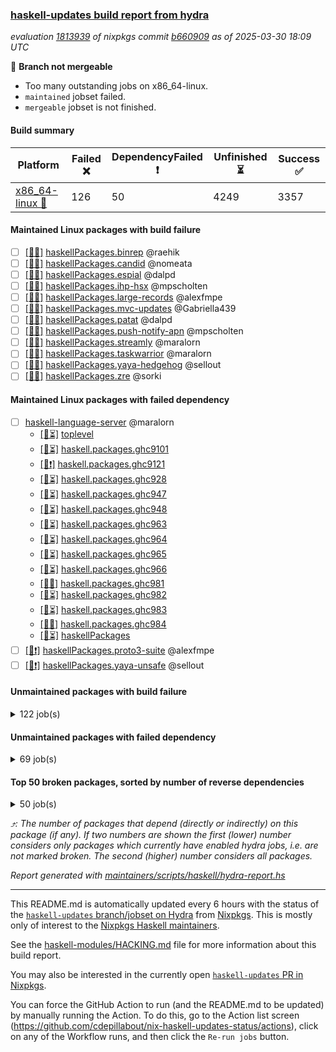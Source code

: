 ### [haskell-updates build report from hydra](https://hydra.nixos.org/jobset/nixpkgs/haskell-updates)
*evaluation [1813939](https://hydra.nixos.org/eval/1813939) of nixpkgs commit [b660909](https://github.com/NixOS/nixpkgs/commits/b660909f3c96c02a9e11f52a52ba0817948dce63) as of 2025-03-30 18:09 UTC*

🔴 **Branch not mergeable**
  * Too many outstanding jobs on x86_64-linux.
  * `maintained` jobset failed.
  * `mergeable` jobset is not finished.

#### Build summary

 | Platform | Failed ❌ | DependencyFailed ❗ | Unfinished ⏳ | Success ✅ | 
 | --- | --- | --- | --- | --- | 
 | [x86_64-linux 🐧](https://hydra.nixos.org/eval/1813939?filter=.x86_64-linux) | 126 | 50 | 4249 | 3357 | 
#### Maintained Linux packages with build failure
- [ ] [[🐧❌]](https://hydra.nixos.org/build/293761527) [haskellPackages.binrep](https://hydra.nixos.org/eval/1813939?filter=haskellPackages.binrep) @raehik
- [ ] [[🐧❌]](https://hydra.nixos.org/build/293761686) [haskellPackages.candid](https://hydra.nixos.org/eval/1813939?filter=haskellPackages.candid) @nomeata
- [ ] [[🐧❌]](https://hydra.nixos.org/build/293762664) [haskellPackages.espial](https://hydra.nixos.org/eval/1813939?filter=haskellPackages.espial) @dalpd
- [ ] [[🐧❌]](https://hydra.nixos.org/build/293764106) [haskellPackages.ihp-hsx](https://hydra.nixos.org/eval/1813939?filter=haskellPackages.ihp-hsx) @mpscholten
- [ ] [[🐧❌]](https://hydra.nixos.org/build/293764436) [haskellPackages.large-records](https://hydra.nixos.org/eval/1813939?filter=haskellPackages.large-records) @alexfmpe
- [ ] [[🐧❌]](https://hydra.nixos.org/build/293765041) [haskellPackages.mvc-updates](https://hydra.nixos.org/eval/1813939?filter=haskellPackages.mvc-updates) @Gabriella439
- [ ] [[🐧❌]](https://hydra.nixos.org/build/293765422) [haskellPackages.patat](https://hydra.nixos.org/eval/1813939?filter=haskellPackages.patat) @dalpd
- [ ] [[🐧❌]](https://hydra.nixos.org/build/293765851) [haskellPackages.push-notify-apn](https://hydra.nixos.org/eval/1813939?filter=haskellPackages.push-notify-apn) @mpscholten
- [ ] [[🐧❌]](https://hydra.nixos.org/build/293766717) [haskellPackages.streamly](https://hydra.nixos.org/eval/1813939?filter=haskellPackages.streamly) @maralorn
- [ ] [[🐧❌]](https://hydra.nixos.org/build/293766913) [haskellPackages.taskwarrior](https://hydra.nixos.org/eval/1813939?filter=haskellPackages.taskwarrior) @maralorn
- [ ] [[🐧❌]](https://hydra.nixos.org/build/293767825) [haskellPackages.yaya-hedgehog](https://hydra.nixos.org/eval/1813939?filter=haskellPackages.yaya-hedgehog) @sellout
- [ ] [[🐧❌]](https://hydra.nixos.org/build/293767915) [haskellPackages.zre](https://hydra.nixos.org/eval/1813939?filter=haskellPackages.zre) @sorki
#### Maintained Linux packages with failed dependency
- [ ] [haskell-language-server](https://hydra.nixos.org/eval/1813939?filter=haskell-language-server) @maralorn
  - [[🐧⏳]](https://hydra.nixos.org/build/293760429) [toplevel](https://hydra.nixos.org/eval/1813939?filter=haskell-language-server)
  - [[🐧⏳]](https://hydra.nixos.org/build/293760074) [haskell.packages.ghc9101](https://hydra.nixos.org/eval/1813939?filter=haskell.packages.ghc9101.haskell-language-server)
  - [[🐧❗]](https://hydra.nixos.org/build/293760141) [haskell.packages.ghc9121](https://hydra.nixos.org/eval/1813939?filter=haskell.packages.ghc9121.haskell-language-server)
  - [[🐧⏳]](https://hydra.nixos.org/build/293760136) [haskell.packages.ghc928](https://hydra.nixos.org/eval/1813939?filter=haskell.packages.ghc928.haskell-language-server)
  - [[🐧⏳]](https://hydra.nixos.org/build/293760162) [haskell.packages.ghc947](https://hydra.nixos.org/eval/1813939?filter=haskell.packages.ghc947.haskell-language-server)
  - [[🐧⏳]](https://hydra.nixos.org/build/293760175) [haskell.packages.ghc948](https://hydra.nixos.org/eval/1813939?filter=haskell.packages.ghc948.haskell-language-server)
  - [[🐧⏳]](https://hydra.nixos.org/build/293760208) [haskell.packages.ghc963](https://hydra.nixos.org/eval/1813939?filter=haskell.packages.ghc963.haskell-language-server)
  - [[🐧⏳]](https://hydra.nixos.org/build/293760248) [haskell.packages.ghc964](https://hydra.nixos.org/eval/1813939?filter=haskell.packages.ghc964.haskell-language-server)
  - [[🐧⏳]](https://hydra.nixos.org/build/293760261) [haskell.packages.ghc965](https://hydra.nixos.org/eval/1813939?filter=haskell.packages.ghc965.haskell-language-server)
  - [[🐧⏳]](https://hydra.nixos.org/build/293760272) [haskell.packages.ghc966](https://hydra.nixos.org/eval/1813939?filter=haskell.packages.ghc966.haskell-language-server)
  - [[🐧✅]](https://hydra.nixos.org/build/293760337) [haskell.packages.ghc981](https://hydra.nixos.org/eval/1813939?filter=haskell.packages.ghc981.haskell-language-server)
  - [[🐧⏳]](https://hydra.nixos.org/build/293760488) [haskell.packages.ghc982](https://hydra.nixos.org/eval/1813939?filter=haskell.packages.ghc982.haskell-language-server)
  - [[🐧⏳]](https://hydra.nixos.org/build/293760980) [haskell.packages.ghc983](https://hydra.nixos.org/eval/1813939?filter=haskell.packages.ghc983.haskell-language-server)
  - [[🐧✅]](https://hydra.nixos.org/build/293760426) [haskell.packages.ghc984](https://hydra.nixos.org/eval/1813939?filter=haskell.packages.ghc984.haskell-language-server)
  - [[🐧⏳]](https://hydra.nixos.org/build/293763604) [haskellPackages](https://hydra.nixos.org/eval/1813939?filter=haskellPackages.haskell-language-server)
- [ ] [[🐧❗]](https://hydra.nixos.org/build/293765799) [haskellPackages.proto3-suite](https://hydra.nixos.org/eval/1813939?filter=haskellPackages.proto3-suite) @alexfmpe
- [ ] [[🐧❗]](https://hydra.nixos.org/build/293767822) [haskellPackages.yaya-unsafe](https://hydra.nixos.org/eval/1813939?filter=haskellPackages.yaya-unsafe) @sellout
#### Unmaintained packages with build failure
<details><summary>122 job(s) </summary>

- [ ] [[🐧❌]](https://hydra.nixos.org/build/293767667) [haskellPackages.what4](https://hydra.nixos.org/eval/1813939?filter=haskellPackages.what4)  ⤴️ 14 | 19
- [ ] [[🐧❌]](https://hydra.nixos.org/build/293766235) [haskellPackages.sdl2](https://hydra.nixos.org/eval/1813939?filter=haskellPackages.sdl2)  ⤴️ 10 | 45
- [ ] [[🐧❌]](https://hydra.nixos.org/build/293761615) [haskellPackages.bzlib](https://hydra.nixos.org/eval/1813939?filter=haskellPackages.bzlib)  ⤴️ 5 | 20
- [ ] [[🐧❌]](https://hydra.nixos.org/build/293767197) [haskellPackages.trasa](https://hydra.nixos.org/eval/1813939?filter=haskellPackages.trasa)  ⤴️ 5 | 6
- [ ] [[🐧❌]](https://hydra.nixos.org/build/293767250) [haskellPackages.tuple-morph](https://hydra.nixos.org/eval/1813939?filter=haskellPackages.tuple-morph)  ⤴️ 5 | 5
- [ ] [[🐧❌]](https://hydra.nixos.org/build/293762182) [haskellPackages.data-interval](https://hydra.nixos.org/eval/1813939?filter=haskellPackages.data-interval)  ⤴️ 4 | 17
- [ ] [[🐧❌]](https://hydra.nixos.org/build/293762528) [haskellPackages.egison-pattern-src-th-mode](https://hydra.nixos.org/eval/1813939?filter=haskellPackages.egison-pattern-src-th-mode)  ⤴️ 4 | 4
- [ ] [[🐧❌]](https://hydra.nixos.org/build/293767150) [haskellPackages.tlex-core](https://hydra.nixos.org/eval/1813939?filter=haskellPackages.tlex-core)  ⤴️ 4 | 4
- [ ] [[🐧❌]](https://hydra.nixos.org/build/293761334) [haskellPackages.aztecs](https://hydra.nixos.org/eval/1813939?filter=haskellPackages.aztecs)  ⤴️ 3 | 4
- [ ] [[🐧❌]](https://hydra.nixos.org/build/293764354) [haskellPackages.kind-generics-th](https://hydra.nixos.org/eval/1813939?filter=haskellPackages.kind-generics-th)  ⤴️ 3 | 4
- [ ] [[🐧❌]](https://hydra.nixos.org/build/293761732) [haskellPackages.changeset](https://hydra.nixos.org/eval/1813939?filter=haskellPackages.changeset)  ⤴️ 3 | 3
- [ ] [[🐧❌]](https://hydra.nixos.org/build/293765218) [haskellPackages.nyan-interpolation-core](https://hydra.nixos.org/eval/1813939?filter=haskellPackages.nyan-interpolation-core)  ⤴️ 3 | 3
- [ ] [[🐧❌]](https://hydra.nixos.org/build/293760367) [haskellPackages.ConfigFile](https://hydra.nixos.org/eval/1813939?filter=haskellPackages.ConfigFile)  ⤴️ 2 | 11
- [ ] [[🐧❌]](https://hydra.nixos.org/build/293760470) [haskellPackages.HaskellNet](https://hydra.nixos.org/eval/1813939?filter=haskellPackages.HaskellNet)  ⤴️ 2 | 6
- [ ] [[🐧❌]](https://hydra.nixos.org/build/293762124) [haskellPackages.cvss](https://hydra.nixos.org/eval/1813939?filter=haskellPackages.cvss)  ⤴️ 2 | 4
- [ ] [[🐧❌]](https://hydra.nixos.org/build/293767628) [haskellPackages.wave](https://hydra.nixos.org/eval/1813939?filter=haskellPackages.wave)  ⤴️ 2 | 4
- [ ] [[🐧❌]](https://hydra.nixos.org/build/293764741) [haskellPackages.mattermost-api](https://hydra.nixos.org/eval/1813939?filter=haskellPackages.mattermost-api)  ⤴️ 2 | 2
- [ ] [[🐧❌]](https://hydra.nixos.org/build/293762749) [haskellPackages.finite-field](https://hydra.nixos.org/eval/1813939?filter=haskellPackages.finite-field)  ⤴️ 1 | 6
- [ ] [[🐧❌]](https://hydra.nixos.org/build/293762701) [haskellPackages.fb](https://hydra.nixos.org/eval/1813939?filter=haskellPackages.fb)  ⤴️ 1 | 5
- [ ] [[🐧❌]](https://hydra.nixos.org/build/293760752) [haskellPackages.aeson-iproute](https://hydra.nixos.org/eval/1813939?filter=haskellPackages.aeson-iproute)  ⤴️ 1 | 2
- [ ] [[🐧❌]](https://hydra.nixos.org/build/293764644) [haskellPackages.lp-diagrams](https://hydra.nixos.org/eval/1813939?filter=haskellPackages.lp-diagrams)  ⤴️ 1 | 2
- [ ] [[🐧❌]](https://hydra.nixos.org/build/293766577) [haskellPackages.soap](https://hydra.nixos.org/eval/1813939?filter=haskellPackages.soap)  ⤴️ 1 | 2
- [ ] [[🐧❌]](https://hydra.nixos.org/build/293767913) [haskellPackages.zxcvbn-hs](https://hydra.nixos.org/eval/1813939?filter=haskellPackages.zxcvbn-hs)  ⤴️ 1 | 2
- [ ] [[🐧❌]](https://hydra.nixos.org/build/293762934) [haskellPackages.gemini-server](https://hydra.nixos.org/eval/1813939?filter=haskellPackages.gemini-server)  ⤴️ 1 | 1
- [ ] [[🐧❌]](https://hydra.nixos.org/build/293763035) [haskellPackages.ghc-prof](https://hydra.nixos.org/eval/1813939?filter=haskellPackages.ghc-prof)  ⤴️ 1 | 1
- [ ] [[🐧❌]](https://hydra.nixos.org/build/293765327) [haskellPackages.org-mode](https://hydra.nixos.org/eval/1813939?filter=haskellPackages.org-mode)  ⤴️ 1 | 1
- [ ] [[🐧❌]](https://hydra.nixos.org/build/293767929) [haskellPackages.zwirn-core](https://hydra.nixos.org/eval/1813939?filter=haskellPackages.zwirn-core)  ⤴️ 1 | 1
- [ ] [[🐧❌]](https://hydra.nixos.org/build/293767182) [haskellPackages.tostring](https://hydra.nixos.org/eval/1813939?filter=haskellPackages.tostring)  ⤴️ 0 | 11
- [ ] [[🐧❌]](https://hydra.nixos.org/build/293760904) [haskellPackages.amazonka-dynamodb](https://hydra.nixos.org/eval/1813939?filter=haskellPackages.amazonka-dynamodb)  ⤴️ 0 | 5
- [ ] [[🐧❌]](https://hydra.nixos.org/build/293762849) [haskellPackages.freckle-env](https://hydra.nixos.org/eval/1813939?filter=haskellPackages.freckle-env)  ⤴️ 0 | 3
- [ ] [[🐧❌]](https://hydra.nixos.org/build/293766622) [haskellPackages.srt](https://hydra.nixos.org/eval/1813939?filter=haskellPackages.srt)  ⤴️ 0 | 3
- [ ] [[🐧❌]](https://hydra.nixos.org/build/293761449) [haskellPackages.bindings-levmar](https://hydra.nixos.org/eval/1813939?filter=haskellPackages.bindings-levmar)  ⤴️ 0 | 2
- [ ] [[🐧❌]](https://hydra.nixos.org/build/293762667) [haskellPackages.extism-manifest](https://hydra.nixos.org/eval/1813939?filter=haskellPackages.extism-manifest)  ⤴️ 0 | 2
- [ ] [[🐧❌]](https://hydra.nixos.org/build/293767305) [haskellPackages.twitter-conduit](https://hydra.nixos.org/eval/1813939?filter=haskellPackages.twitter-conduit)  ⤴️ 0 | 2
- [ ] [[🐧❌]](https://hydra.nixos.org/build/293767609) [haskellPackages.wai-middleware-verbs](https://hydra.nixos.org/eval/1813939?filter=haskellPackages.wai-middleware-verbs)  ⤴️ 0 | 2
- [ ] [[🐧❌]](https://hydra.nixos.org/build/293761308) [haskellPackages.attoparsec-run](https://hydra.nixos.org/eval/1813939?filter=haskellPackages.attoparsec-run)  ⤴️ 0 | 1
- [ ] [[🐧❌]](https://hydra.nixos.org/build/293762395) [haskellPackages.distributed-process-lifted](https://hydra.nixos.org/eval/1813939?filter=haskellPackages.distributed-process-lifted)  ⤴️ 0 | 1
- [ ] [[🐧❌]](https://hydra.nixos.org/build/293766454) [haskellPackages.simple-enumeration](https://hydra.nixos.org/eval/1813939?filter=haskellPackages.simple-enumeration)  ⤴️ 0 | 1
- [ ] [[🐧❌]](https://hydra.nixos.org/build/293766487) [haskellPackages.skew-list](https://hydra.nixos.org/eval/1813939?filter=haskellPackages.skew-list)  ⤴️ 0 | 1
- [ ] [[🐧❌]](https://hydra.nixos.org/build/293767011) [haskellPackages.term-rewriting](https://hydra.nixos.org/eval/1813939?filter=haskellPackages.term-rewriting)  ⤴️ 0 | 1
- [ ] [[🐧❌]](https://hydra.nixos.org/build/293760358) [haskellPackages.Cabal-hooks](https://hydra.nixos.org/eval/1813939?filter=haskellPackages.Cabal-hooks) 
- [ ] [[🐧❌]](https://hydra.nixos.org/build/293760409) [haskellPackages.FiniteCategoriesGraphViz](https://hydra.nixos.org/eval/1813939?filter=haskellPackages.FiniteCategoriesGraphViz) 
- [ ] [[🐧❌]](https://hydra.nixos.org/build/293760477) [haskellPackages.HaskRel](https://hydra.nixos.org/eval/1813939?filter=haskellPackages.HaskRel) 
- [ ] [[🐧❌]](https://hydra.nixos.org/build/293760912) [haskellPackages.amazonka-dynamodb-streams](https://hydra.nixos.org/eval/1813939?filter=haskellPackages.amazonka-dynamodb-streams) 
- [ ] [[🐧❌]](https://hydra.nixos.org/build/293761156) [haskellPackages.anagrep](https://hydra.nixos.org/eval/1813939?filter=haskellPackages.anagrep) 
- [ ] [[🐧❌]](https://hydra.nixos.org/build/293761329) [haskellPackages.automata](https://hydra.nixos.org/eval/1813939?filter=haskellPackages.automata) 
- [ ] [[🐧❌]](https://hydra.nixos.org/build/293761316) [haskellPackages.awsspendsummary](https://hydra.nixos.org/eval/1813939?filter=haskellPackages.awsspendsummary) 
- [ ] [[🐧❌]](https://hydra.nixos.org/build/293761325) [haskellPackages.b-tree](https://hydra.nixos.org/eval/1813939?filter=haskellPackages.b-tree) 
- [ ] [[🐧❌]](https://hydra.nixos.org/build/293761322) [haskellPackages.babynf](https://hydra.nixos.org/eval/1813939?filter=haskellPackages.babynf) 
- [ ] [[🐧❌]](https://hydra.nixos.org/build/293761450) [haskellPackages.bindings-directfb](https://hydra.nixos.org/eval/1813939?filter=haskellPackages.bindings-directfb) 
- [ ] [[🐧❌]](https://hydra.nixos.org/build/293761509) [haskellPackages.bluesky-tools](https://hydra.nixos.org/eval/1813939?filter=haskellPackages.bluesky-tools) 
- [ ] [[🐧❌]](https://hydra.nixos.org/build/293761674) [haskellPackages.calligraphy](https://hydra.nixos.org/eval/1813939?filter=haskellPackages.calligraphy) 
- [ ] [[🐧❌]](https://hydra.nixos.org/build/293761826) [haskellPackages.co-log-json](https://hydra.nixos.org/eval/1813939?filter=haskellPackages.co-log-json) 
- [ ] [[🐧❌]](https://hydra.nixos.org/build/293761978) [haskellPackages.control-block](https://hydra.nixos.org/eval/1813939?filter=haskellPackages.control-block) 
- [ ] [[🐧❌]](https://hydra.nixos.org/build/293762281) [haskellPackages.delivery-status-notification](https://hydra.nixos.org/eval/1813939?filter=haskellPackages.delivery-status-notification) 
- [ ] [[🐧❌]](https://hydra.nixos.org/build/293762253) [haskellPackages.demangler](https://hydra.nixos.org/eval/1813939?filter=haskellPackages.demangler) 
- [ ] [[🐧❌]](https://hydra.nixos.org/build/293762313) [haskellPackages.diagrams-haddock](https://hydra.nixos.org/eval/1813939?filter=haskellPackages.diagrams-haddock) 
- [ ] [[🐧❌]](https://hydra.nixos.org/build/293762319) [haskellPackages.diagrams-pandoc](https://hydra.nixos.org/eval/1813939?filter=haskellPackages.diagrams-pandoc) 
- [ ] [[🐧❌]](https://hydra.nixos.org/build/293762360) [haskellPackages.directory-contents](https://hydra.nixos.org/eval/1813939?filter=haskellPackages.directory-contents) 
- [ ] [[🐧❌]](https://hydra.nixos.org/build/293762381) [haskellPackages.distributed-fork-aws-lambda](https://hydra.nixos.org/eval/1813939?filter=haskellPackages.distributed-fork-aws-lambda) 
- [ ] [ghc-tags](https://hydra.nixos.org/eval/1813939?filter=ghc-tags) 
  - [[🐧⏳]](https://hydra.nixos.org/build/293760001) [haskell.packages.ghc8107](https://hydra.nixos.org/eval/1813939?filter=haskell.packages.ghc8107.ghc-tags)
  - [[🐧✅]](https://hydra.nixos.org/build/293760029) [haskell.packages.ghc902](https://hydra.nixos.org/eval/1813939?filter=haskell.packages.ghc902.ghc-tags)
  - [[🐧✅]](https://hydra.nixos.org/build/293760035) [haskell.packages.ghc9101](https://hydra.nixos.org/eval/1813939?filter=haskell.packages.ghc9101.ghc-tags)
  - [[🐧⏳]](https://hydra.nixos.org/build/293760083) [haskell.packages.ghc928](https://hydra.nixos.org/eval/1813939?filter=haskell.packages.ghc928.ghc-tags)
  - [[🐧⏳]](https://hydra.nixos.org/build/293760156) [haskell.packages.ghc963](https://hydra.nixos.org/eval/1813939?filter=haskell.packages.ghc963.ghc-tags)
  - [[🐧❌]](https://hydra.nixos.org/build/293760179) [haskell.packages.ghc964](https://hydra.nixos.org/eval/1813939?filter=haskell.packages.ghc964.ghc-tags)
  - [[🐧⏳]](https://hydra.nixos.org/build/293760209) [haskell.packages.ghc965](https://hydra.nixos.org/eval/1813939?filter=haskell.packages.ghc965.ghc-tags)
  - [[🐧❌]](https://hydra.nixos.org/build/293760227) [haskell.packages.ghc966](https://hydra.nixos.org/eval/1813939?filter=haskell.packages.ghc966.ghc-tags)
- [ ] [[🐧❌]](https://hydra.nixos.org/build/293763254) [haskellPackages.glualint](https://hydra.nixos.org/eval/1813939?filter=haskellPackages.glualint) 
- [ ] [[🐧❌]](https://hydra.nixos.org/build/293763491) [haskellPackages.hakyll-filestore](https://hydra.nixos.org/eval/1813939?filter=haskellPackages.hakyll-filestore) 
- [ ] [[🐧❌]](https://hydra.nixos.org/build/293763591) [haskellPackages.hasql-cursor-query](https://hydra.nixos.org/eval/1813939?filter=haskellPackages.hasql-cursor-query) 
- [ ] [[🐧❌]](https://hydra.nixos.org/build/293763666) [haskellPackages.hell](https://hydra.nixos.org/eval/1813939?filter=haskellPackages.hell) 
- [ ] [[🐧❌]](https://hydra.nixos.org/build/293763700) [haskellPackages.hi](https://hydra.nixos.org/eval/1813939?filter=haskellPackages.hi) 
- [ ] [[🐧❌]](https://hydra.nixos.org/build/293763703) [haskellPackages.hikchr](https://hydra.nixos.org/eval/1813939?filter=haskellPackages.hikchr) 
- [ ] [[🐧❌]](https://hydra.nixos.org/build/293763745) [haskellPackages.hls-retrie-plugin](https://hydra.nixos.org/eval/1813939?filter=haskellPackages.hls-retrie-plugin) 
- [ ] [[🐧❌]](https://hydra.nixos.org/build/293763735) [haskellPackages.hls-splice-plugin](https://hydra.nixos.org/eval/1813939?filter=haskellPackages.hls-splice-plugin) 
- [ ] [[🐧❌]](https://hydra.nixos.org/build/293763770) [haskellPackages.holidays](https://hydra.nixos.org/eval/1813939?filter=haskellPackages.holidays) 
- [ ] [[🐧❌]](https://hydra.nixos.org/build/293764302) [haskellPackages.job](https://hydra.nixos.org/eval/1813939?filter=haskellPackages.job) 
- [ ] [[🐧❌]](https://hydra.nixos.org/build/293764400) [haskellPackages.language-gemini](https://hydra.nixos.org/eval/1813939?filter=haskellPackages.language-gemini) 
- [ ] [[🐧❌]](https://hydra.nixos.org/build/293764452) [haskellPackages.lazy](https://hydra.nixos.org/eval/1813939?filter=haskellPackages.lazy) 
- [ ] [[🐧❌]](https://hydra.nixos.org/build/293764503) [haskellPackages.lens-witherable](https://hydra.nixos.org/eval/1813939?filter=haskellPackages.lens-witherable) 
- [ ] [[🐧❌]](https://hydra.nixos.org/build/293764515) [haskellPackages.libfuse3](https://hydra.nixos.org/eval/1813939?filter=haskellPackages.libfuse3) 
- [ ] [[🐧❌]](https://hydra.nixos.org/build/293764719) [haskellPackages.markup](https://hydra.nixos.org/eval/1813939?filter=haskellPackages.markup) 
- [ ] [[🐧❌]](https://hydra.nixos.org/build/293764767) [haskellPackages.memfd](https://hydra.nixos.org/eval/1813939?filter=haskellPackages.memfd) 
- [ ] [[🐧❌]](https://hydra.nixos.org/build/293764845) [haskellPackages.miso-examples](https://hydra.nixos.org/eval/1813939?filter=haskellPackages.miso-examples) 
- [ ] [[🐧❌]](https://hydra.nixos.org/build/293764879) [haskellPackages.moffy-samples-gtk3-run](https://hydra.nixos.org/eval/1813939?filter=haskellPackages.moffy-samples-gtk3-run) 
- [ ] [[🐧❌]](https://hydra.nixos.org/build/293765208) [haskellPackages.numhask-histogram](https://hydra.nixos.org/eval/1813939?filter=haskellPackages.numhask-histogram) 
- [ ] [[🐧❌]](https://hydra.nixos.org/build/293765310) [haskellPackages.optima-for-hasql](https://hydra.nixos.org/eval/1813939?filter=haskellPackages.optima-for-hasql) 
- [ ] [[🐧❌]](https://hydra.nixos.org/build/293765393) [haskellPackages.paprika](https://hydra.nixos.org/eval/1813939?filter=haskellPackages.paprika) 
- [ ] [[🐧❌]](https://hydra.nixos.org/build/293765520) [haskellPackages.persistent-mysql-haskell](https://hydra.nixos.org/eval/1813939?filter=haskellPackages.persistent-mysql-haskell) 
- [ ] [[🐧❌]](https://hydra.nixos.org/build/293765577) [haskellPackages.playlists-http](https://hydra.nixos.org/eval/1813939?filter=haskellPackages.playlists-http) 
- [ ] [[🐧❌]](https://hydra.nixos.org/build/293765651) [haskellPackages.powerqueue-distributed](https://hydra.nixos.org/eval/1813939?filter=haskellPackages.powerqueue-distributed) 
- [ ] [[🐧❌]](https://hydra.nixos.org/build/293765682) [haskellPackages.pretty-html](https://hydra.nixos.org/eval/1813939?filter=haskellPackages.pretty-html) 
- [ ] [[🐧❌]](https://hydra.nixos.org/build/293765696) [haskellPackages.prettyprint-avh4](https://hydra.nixos.org/eval/1813939?filter=haskellPackages.prettyprint-avh4) 
- [ ] [[🐧❌]](https://hydra.nixos.org/build/293765740) [haskellPackages.procex](https://hydra.nixos.org/eval/1813939?filter=haskellPackages.procex) 
- [ ] [[🐧❌]](https://hydra.nixos.org/build/293765776) [haskellPackages.proteaaudio-sdl](https://hydra.nixos.org/eval/1813939?filter=haskellPackages.proteaaudio-sdl) 
- [ ] [[🐧❌]](https://hydra.nixos.org/build/293766021) [haskellPackages.registry-options](https://hydra.nixos.org/eval/1813939?filter=haskellPackages.registry-options) 
- [ ] [[🐧❌]](https://hydra.nixos.org/build/293766082) [haskellPackages.ret](https://hydra.nixos.org/eval/1813939?filter=haskellPackages.ret) 
- [ ] [[🐧❌]](https://hydra.nixos.org/build/293766086) [haskellPackages.retry-effectful](https://hydra.nixos.org/eval/1813939?filter=haskellPackages.retry-effectful) 
- [ ] [[🐧❌]](https://hydra.nixos.org/build/293766116) [haskellPackages.risk-weaver](https://hydra.nixos.org/eval/1813939?filter=haskellPackages.risk-weaver) 
- [ ] [[🐧❌]](https://hydra.nixos.org/build/293766210) [haskellPackages.sandwatch](https://hydra.nixos.org/eval/1813939?filter=haskellPackages.sandwatch) 
- [ ] [[🐧❌]](https://hydra.nixos.org/build/293766308) [haskellPackages.servant-ekg](https://hydra.nixos.org/eval/1813939?filter=haskellPackages.servant-ekg) 
- [ ] [[🐧❌]](https://hydra.nixos.org/build/293766309) [haskellPackages.servant-lint](https://hydra.nixos.org/eval/1813939?filter=haskellPackages.servant-lint) 
- [ ] [[🐧❌]](https://hydra.nixos.org/build/293766428) [haskellPackages.silero-vad](https://hydra.nixos.org/eval/1813939?filter=haskellPackages.silero-vad) 
- [ ] [[🐧❌]](https://hydra.nixos.org/build/293766541) [haskellPackages.smtlib-backends-tests](https://hydra.nixos.org/eval/1813939?filter=haskellPackages.smtlib-backends-tests) 
- [ ] [[🐧❌]](https://hydra.nixos.org/build/293766605) [haskellPackages.sproxy-web](https://hydra.nixos.org/eval/1813939?filter=haskellPackages.sproxy-web) 
- [ ] [[🐧❌]](https://hydra.nixos.org/build/293766623) [haskellPackages.stable-memo](https://hydra.nixos.org/eval/1813939?filter=haskellPackages.stable-memo) 
- [ ] [[🐧❌]](https://hydra.nixos.org/build/293766768) [haskellPackages.stripe-wreq](https://hydra.nixos.org/eval/1813939?filter=haskellPackages.stripe-wreq) 
- [ ] [[🐧❌]](https://hydra.nixos.org/build/293766799) [haskellPackages.sv2v](https://hydra.nixos.org/eval/1813939?filter=haskellPackages.sv2v) 
- [ ] [[🐧❌]](https://hydra.nixos.org/build/293767097) [haskellPackages.ticker](https://hydra.nixos.org/eval/1813939?filter=haskellPackages.ticker) 
- [ ] [[🐧❌]](https://hydra.nixos.org/build/293767111) [haskellPackages.time-parsers](https://hydra.nixos.org/eval/1813939?filter=haskellPackages.time-parsers) 
- [ ] [[🐧❌]](https://hydra.nixos.org/build/293767396) [haskellPackages.unique-lang](https://hydra.nixos.org/eval/1813939?filter=haskellPackages.unique-lang) 
- [ ] [[🐧❌]](https://hydra.nixos.org/build/293767414) [haskellPackages.unix-simple](https://hydra.nixos.org/eval/1813939?filter=haskellPackages.unix-simple) 
- [ ] [[🐧❌]](https://hydra.nixos.org/build/293767434) [haskellPackages.unpacked-containers](https://hydra.nixos.org/eval/1813939?filter=haskellPackages.unpacked-containers) 
- [ ] [[🐧❌]](https://hydra.nixos.org/build/293767481) [haskellPackages.users-mysql-haskell](https://hydra.nixos.org/eval/1813939?filter=haskellPackages.users-mysql-haskell) 
- [ ] [[🐧❌]](https://hydra.nixos.org/build/293767509) [haskellPackages.var-monad](https://hydra.nixos.org/eval/1813939?filter=haskellPackages.var-monad) 
- [ ] [[🐧❌]](https://hydra.nixos.org/build/293767543) [haskellPackages.vikunja-api](https://hydra.nixos.org/eval/1813939?filter=haskellPackages.vikunja-api) 
- [ ] [[🐧❌]](https://hydra.nixos.org/build/293767573) [haskellPackages.visualize-cbn](https://hydra.nixos.org/eval/1813939?filter=haskellPackages.visualize-cbn) 
- [ ] [[🐧❌]](https://hydra.nixos.org/build/293767576) [haskellPackages.wai-control](https://hydra.nixos.org/eval/1813939?filter=haskellPackages.wai-control) 
- [ ] [[🐧❌]](https://hydra.nixos.org/build/293767746) [haskellPackages.xgboost-haskell](https://hydra.nixos.org/eval/1813939?filter=haskellPackages.xgboost-haskell) 
- [ ] [[🐧❌]](https://hydra.nixos.org/build/293767814) [haskellPackages.yampa-gloss](https://hydra.nixos.org/eval/1813939?filter=haskellPackages.yampa-gloss) 
</details>

#### Unmaintained packages with failed dependency
<details><summary>69 job(s) </summary>

- [ ] [ghc-lib-parser-ex](https://hydra.nixos.org/eval/1813939?filter=ghc-lib-parser-ex)  ⤴️ 16 | 40
  - [[🐧⏳]](https://hydra.nixos.org/build/293759993) [haskell.packages.ghc8107](https://hydra.nixos.org/eval/1813939?filter=haskell.packages.ghc8107.ghc-lib-parser-ex)
  - [[🐧⏳]](https://hydra.nixos.org/build/293760018) [haskell.packages.ghc902](https://hydra.nixos.org/eval/1813939?filter=haskell.packages.ghc902.ghc-lib-parser-ex)
  - [[🐧⏳]](https://hydra.nixos.org/build/293760026) [haskell.packages.ghc9101](https://hydra.nixos.org/eval/1813939?filter=haskell.packages.ghc9101.ghc-lib-parser-ex)
  - [[🐧❗]](https://hydra.nixos.org/build/293760069) [haskell.packages.ghc9121](https://hydra.nixos.org/eval/1813939?filter=haskell.packages.ghc9121.ghc-lib-parser-ex)
  - [[🐧⏳]](https://hydra.nixos.org/build/293760073) [haskell.packages.ghc928](https://hydra.nixos.org/eval/1813939?filter=haskell.packages.ghc928.ghc-lib-parser-ex)
  - [[🐧✅]](https://hydra.nixos.org/build/293760105) [haskell.packages.ghc947](https://hydra.nixos.org/eval/1813939?filter=haskell.packages.ghc947.ghc-lib-parser-ex)
  - [[🐧⏳]](https://hydra.nixos.org/build/293760113) [haskell.packages.ghc948](https://hydra.nixos.org/eval/1813939?filter=haskell.packages.ghc948.ghc-lib-parser-ex)
  - [[🐧✅]](https://hydra.nixos.org/build/293760152) [haskell.packages.ghc963](https://hydra.nixos.org/eval/1813939?filter=haskell.packages.ghc963.ghc-lib-parser-ex)
  - [[🐧⏳]](https://hydra.nixos.org/build/293760174) [haskell.packages.ghc964](https://hydra.nixos.org/eval/1813939?filter=haskell.packages.ghc964.ghc-lib-parser-ex)
  - [[🐧✅]](https://hydra.nixos.org/build/293760197) [haskell.packages.ghc965](https://hydra.nixos.org/eval/1813939?filter=haskell.packages.ghc965.ghc-lib-parser-ex)
  - [[🐧⏳]](https://hydra.nixos.org/build/293760204) [haskell.packages.ghc966](https://hydra.nixos.org/eval/1813939?filter=haskell.packages.ghc966.ghc-lib-parser-ex)
  - [[🐧✅]](https://hydra.nixos.org/build/293760247) [haskell.packages.ghc981](https://hydra.nixos.org/eval/1813939?filter=haskell.packages.ghc981.ghc-lib-parser-ex)
  - [[🐧✅]](https://hydra.nixos.org/build/293760265) [haskell.packages.ghc982](https://hydra.nixos.org/eval/1813939?filter=haskell.packages.ghc982.ghc-lib-parser-ex)
  - [[🐧⏳]](https://hydra.nixos.org/build/293760313) [haskell.packages.ghc983](https://hydra.nixos.org/eval/1813939?filter=haskell.packages.ghc983.ghc-lib-parser-ex)
  - [[🐧✅]](https://hydra.nixos.org/build/293760298) [haskell.packages.ghc984](https://hydra.nixos.org/eval/1813939?filter=haskell.packages.ghc984.ghc-lib-parser-ex)
  - [[🐧✅]](https://hydra.nixos.org/build/293763024) [haskellPackages](https://hydra.nixos.org/eval/1813939?filter=haskellPackages.ghc-lib-parser-ex)
- [ ] [ihaskell](https://hydra.nixos.org/eval/1813939?filter=ihaskell)  ⤴️ 10 | 18
  - [[🐧❗]](https://hydra.nixos.org/build/293767956) [toplevel](https://hydra.nixos.org/eval/1813939?filter=ihaskell)
  - [[🐧✅]](https://hydra.nixos.org/build/293764103) [haskellPackages](https://hydra.nixos.org/eval/1813939?filter=haskellPackages.ihaskell)
- [ ] [[🐧❗]](https://hydra.nixos.org/build/293762020) [haskellPackages.copilot-theorem](https://hydra.nixos.org/eval/1813939?filter=haskellPackages.copilot-theorem)  ⤴️ 8 | 11
- [ ] [[🐧❗]](https://hydra.nixos.org/build/293762014) [haskellPackages.copilot-language](https://hydra.nixos.org/eval/1813939?filter=haskellPackages.copilot-language)  ⤴️ 7 | 9
- [ ] [[🐧❗]](https://hydra.nixos.org/build/293762016) [haskellPackages.copilot-libraries](https://hydra.nixos.org/eval/1813939?filter=haskellPackages.copilot-libraries)  ⤴️ 6 | 7
- [ ] [[🐧❗]](https://hydra.nixos.org/build/293762012) [haskellPackages.copilot](https://hydra.nixos.org/eval/1813939?filter=haskellPackages.copilot)  ⤴️ 5 | 5
- [ ] [[🐧❗]](https://hydra.nixos.org/build/293766619) [haskellPackages.sr-extra](https://hydra.nixos.org/eval/1813939?filter=haskellPackages.sr-extra)  ⤴️ 4 | 5
- [ ] [[🐧❗]](https://hydra.nixos.org/build/293766257) [haskellPackages.semi-iso](https://hydra.nixos.org/eval/1813939?filter=haskellPackages.semi-iso)  ⤴️ 4 | 4
- [ ] [[🐧❗]](https://hydra.nixos.org/build/293765072) [haskellPackages.net-spider](https://hydra.nixos.org/eval/1813939?filter=haskellPackages.net-spider)  ⤴️ 3 | 4
- [ ] [[🐧❗]](https://hydra.nixos.org/build/293766838) [haskellPackages.syntax](https://hydra.nixos.org/eval/1813939?filter=haskellPackages.syntax)  ⤴️ 3 | 3
- [ ] [[🐧❗]](https://hydra.nixos.org/build/293767155) [haskellPackages.tlex](https://hydra.nixos.org/eval/1813939?filter=haskellPackages.tlex)  ⤴️ 3 | 3
- [ ] [[🐧❗]](https://hydra.nixos.org/build/293766488) [haskellPackages.sketch-frp-copilot](https://hydra.nixos.org/eval/1813939?filter=haskellPackages.sketch-frp-copilot)  ⤴️ 2 | 2
- [ ] [[🐧❗]](https://hydra.nixos.org/build/293766796) [haskellPackages.sweet-egison](https://hydra.nixos.org/eval/1813939?filter=haskellPackages.sweet-egison)  ⤴️ 2 | 2
- [ ] [[🐧❗]](https://hydra.nixos.org/build/293760493) [haskellPackages.HaskellNet-SSL](https://hydra.nixos.org/eval/1813939?filter=haskellPackages.HaskellNet-SSL)  ⤴️ 1 | 4
- [ ] [[🐧❗]](https://hydra.nixos.org/build/293765337) [haskellPackages.osv](https://hydra.nixos.org/eval/1813939?filter=haskellPackages.osv)  ⤴️ 1 | 3
- [ ] [[🐧❗]](https://hydra.nixos.org/build/293760548) [haskellPackages.LambdaHack](https://hydra.nixos.org/eval/1813939?filter=haskellPackages.LambdaHack)  ⤴️ 1 | 1
- [ ] [[🐧❗]](https://hydra.nixos.org/build/293762541) [haskellPackages.egison](https://hydra.nixos.org/eval/1813939?filter=haskellPackages.egison)  ⤴️ 1 | 1
- [ ] [[🐧❗]](https://hydra.nixos.org/build/293762787) [haskellPackages.flac](https://hydra.nixos.org/eval/1813939?filter=haskellPackages.flac)  ⤴️ 1 | 1
- [ ] [[🐧❗]](https://hydra.nixos.org/build/293765074) [haskellPackages.net-spider-cli](https://hydra.nixos.org/eval/1813939?filter=haskellPackages.net-spider-cli)  ⤴️ 1 | 1
- [ ] [[🐧❗]](https://hydra.nixos.org/build/293765238) [haskellPackages.nyan-interpolation](https://hydra.nixos.org/eval/1813939?filter=haskellPackages.nyan-interpolation)  ⤴️ 1 | 1
- [ ] [[🐧❗]](https://hydra.nixos.org/build/293766719) [haskellPackages.streamly-fsnotify](https://hydra.nixos.org/eval/1813939?filter=haskellPackages.streamly-fsnotify)  ⤴️ 1 | 1
- [ ] [[🐧❗]](https://hydra.nixos.org/build/293767833) [haskellPackages.yesod-fb](https://hydra.nixos.org/eval/1813939?filter=haskellPackages.yesod-fb)  ⤴️ 0 | 1
- [ ] [[🐧❗]](https://hydra.nixos.org/build/293760408) [haskellPackages.Allure](https://hydra.nixos.org/eval/1813939?filter=haskellPackages.Allure) 
- [ ] [[🐧❗]](https://hydra.nixos.org/build/293761344) [haskellPackages.aztecs-hierarchy](https://hydra.nixos.org/eval/1813939?filter=haskellPackages.aztecs-hierarchy) 
- [ ] [[🐧❗]](https://hydra.nixos.org/build/293761731) [haskellPackages.changeset-containers](https://hydra.nixos.org/eval/1813939?filter=haskellPackages.changeset-containers) 
- [ ] [[🐧❗]](https://hydra.nixos.org/build/293761775) [haskellPackages.changeset-reflex](https://hydra.nixos.org/eval/1813939?filter=haskellPackages.changeset-reflex) 
- [ ] [[🐧❗]](https://hydra.nixos.org/build/293762589) [haskellPackages.egison-tutorial](https://hydra.nixos.org/eval/1813939?filter=haskellPackages.egison-tutorial) 
- [ ] [[🐧❗]](https://hydra.nixos.org/build/293762940) [haskellPackages.gemini-router](https://hydra.nixos.org/eval/1813939?filter=haskellPackages.gemini-router) 
- [ ] [[🐧❗]](https://hydra.nixos.org/build/293762945) [haskellPackages.gemini-textboard](https://hydra.nixos.org/eval/1813939?filter=haskellPackages.gemini-textboard) 
- [ ] [[🐧❗]](https://hydra.nixos.org/build/293763116) [haskellPackages.ghcprofview](https://hydra.nixos.org/eval/1813939?filter=haskellPackages.ghcprofview) 
- [ ] [[🐧❗]](https://hydra.nixos.org/build/293768087) [maintained](https://hydra.nixos.org/eval/1813939?filter=maintained) 
- [ ] [[🐧❗]](https://hydra.nixos.org/build/293764731) [haskellPackages.marxup](https://hydra.nixos.org/eval/1813939?filter=haskellPackages.marxup) 
- [ ] [matterhorn](https://hydra.nixos.org/eval/1813939?filter=matterhorn) 
  - [[🐧⏳]](https://hydra.nixos.org/build/293767932) [toplevel](https://hydra.nixos.org/eval/1813939?filter=matterhorn)
  - [[🐧❗]](https://hydra.nixos.org/build/293764740) [haskellPackages](https://hydra.nixos.org/eval/1813939?filter=haskellPackages.matterhorn)
- [ ] [[🐧❗]](https://hydra.nixos.org/build/293764737) [haskellPackages.mattermost-api-qc](https://hydra.nixos.org/eval/1813939?filter=haskellPackages.mattermost-api-qc) 
- [ ] [[🐧❗]](https://hydra.nixos.org/build/293765329) [haskellPackages.org-mode-lucid](https://hydra.nixos.org/eval/1813939?filter=haskellPackages.org-mode-lucid) 
- [ ] [[🐧❗]](https://hydra.nixos.org/build/293766236) [haskellPackages.sdl-try-drivers](https://hydra.nixos.org/eval/1813939?filter=haskellPackages.sdl-try-drivers) 
- [ ] [[🐧❗]](https://hydra.nixos.org/build/293766542) [haskellPackages.smtlib-backends-z3](https://hydra.nixos.org/eval/1813939?filter=haskellPackages.smtlib-backends-z3) 
- [ ] [spago](https://hydra.nixos.org/eval/1813939?filter=spago) 
  - [[🐧❗]](https://hydra.nixos.org/build/293768050) [toplevel](https://hydra.nixos.org/eval/1813939?filter=spago)
  - [[🐧❗]](https://hydra.nixos.org/build/293766589) [haskellPackages](https://hydra.nixos.org/eval/1813939?filter=haskellPackages.spago)
- [ ] [[🐧❗]](https://hydra.nixos.org/build/293766840) [haskellPackages.syntax-attoparsec](https://hydra.nixos.org/eval/1813939?filter=haskellPackages.syntax-attoparsec) 
- [ ] [[🐧❗]](https://hydra.nixos.org/build/293766852) [haskellPackages.syntax-example-json](https://hydra.nixos.org/eval/1813939?filter=haskellPackages.syntax-example-json) 
- [ ] [[🐧❗]](https://hydra.nixos.org/build/293766855) [haskellPackages.syntax-pretty](https://hydra.nixos.org/eval/1813939?filter=haskellPackages.syntax-pretty) 
- [ ] [[🐧❗]](https://hydra.nixos.org/build/293766842) [haskellPackages.syntax-printer](https://hydra.nixos.org/eval/1813939?filter=haskellPackages.syntax-printer) 
- [ ] [[🐧❗]](https://hydra.nixos.org/build/293767079) [haskellPackages.th-typegraph](https://hydra.nixos.org/eval/1813939?filter=haskellPackages.th-typegraph) 
- [ ] [[🐧❗]](https://hydra.nixos.org/build/293767157) [haskellPackages.tlex-debug](https://hydra.nixos.org/eval/1813939?filter=haskellPackages.tlex-debug) 
- [ ] [[🐧❗]](https://hydra.nixos.org/build/293767347) [haskellPackages.unbound-kind-generics](https://hydra.nixos.org/eval/1813939?filter=haskellPackages.unbound-kind-generics) 
- [ ] [[🐧❗]](https://hydra.nixos.org/build/293767784) [haskellPackages.xrefcheck](https://hydra.nixos.org/eval/1813939?filter=haskellPackages.xrefcheck) 
- [ ] [[🐧❗]](https://hydra.nixos.org/build/293767941) [haskellPackages.zwirn](https://hydra.nixos.org/eval/1813939?filter=haskellPackages.zwirn) 
</details>

#### Top 50 broken packages, sorted by number of reverse dependencies
<details><summary>50 job(s) </summary>

[haskell98](https://packdeps.haskellers.com/reverse/haskell98) ⤴️ 152  
[failure](https://packdeps.haskellers.com/reverse/failure) ⤴️ 72  
[enumerator](https://packdeps.haskellers.com/reverse/enumerator) ⤴️ 56  
[connection](https://packdeps.haskellers.com/reverse/connection) ⤴️ 51  
[util](https://packdeps.haskellers.com/reverse/util) ⤴️ 49  
[derive](https://packdeps.haskellers.com/reverse/derive) ⤴️ 48  
[fclabels](https://packdeps.haskellers.com/reverse/fclabels) ⤴️ 47  
[accelerate](https://packdeps.haskellers.com/reverse/accelerate) ⤴️ 42  
[syb-with-class](https://packdeps.haskellers.com/reverse/syb-with-class) ⤴️ 42  
[MonadCatchIO-transformers](https://packdeps.haskellers.com/reverse/MonadCatchIO-transformers) ⤴️ 41  
[TypeCompose](https://packdeps.haskellers.com/reverse/TypeCompose) ⤴️ 41  
[PrimitiveArray](https://packdeps.haskellers.com/reverse/PrimitiveArray) ⤴️ 35  
[crypto-random](https://packdeps.haskellers.com/reverse/crypto-random) ⤴️ 35  
[dual](https://packdeps.haskellers.com/reverse/dual) ⤴️ 32  
[hsp](https://packdeps.haskellers.com/reverse/hsp) ⤴️ 32  
[language-ecmascript](https://packdeps.haskellers.com/reverse/language-ecmascript) ⤴️ 31  
[iteratee](https://packdeps.haskellers.com/reverse/iteratee) ⤴️ 29  
[polysemy-time](https://packdeps.haskellers.com/reverse/polysemy-time) ⤴️ 29  
[composite-base](https://packdeps.haskellers.com/reverse/composite-base) ⤴️ 28  
[polysemy-resume](https://packdeps.haskellers.com/reverse/polysemy-resume) ⤴️ 28  
[polysemy-conc](https://packdeps.haskellers.com/reverse/polysemy-conc) ⤴️ 27  
[regexpr](https://packdeps.haskellers.com/reverse/regexpr) ⤴️ 27  
[crypto-numbers](https://packdeps.haskellers.com/reverse/crypto-numbers) ⤴️ 25  
[either-unwrap](https://packdeps.haskellers.com/reverse/either-unwrap) ⤴️ 25  
[polysemy-log](https://packdeps.haskellers.com/reverse/polysemy-log) ⤴️ 25  
[Crypto](https://packdeps.haskellers.com/reverse/Crypto) ⤴️ 22  
[crypto-pubkey](https://packdeps.haskellers.com/reverse/crypto-pubkey) ⤴️ 22  
[haskelldb](https://packdeps.haskellers.com/reverse/haskelldb) ⤴️ 22  
[wxdirect](https://packdeps.haskellers.com/reverse/wxdirect) ⤴️ 22  
[BiobaseTypes](https://packdeps.haskellers.com/reverse/BiobaseTypes) ⤴️ 21  
[alg](https://packdeps.haskellers.com/reverse/alg) ⤴️ 21  
[libxml-sax](https://packdeps.haskellers.com/reverse/libxml-sax) ⤴️ 21  
[wxc](https://packdeps.haskellers.com/reverse/wxc) ⤴️ 21  
[biocore](https://packdeps.haskellers.com/reverse/biocore) ⤴️ 20  
[reform](https://packdeps.haskellers.com/reverse/reform) ⤴️ 20  
[wxcore](https://packdeps.haskellers.com/reverse/wxcore) ⤴️ 20  
[attoparsec-enumerator](https://packdeps.haskellers.com/reverse/attoparsec-enumerator) ⤴️ 19  
[bytestring-show](https://packdeps.haskellers.com/reverse/bytestring-show) ⤴️ 19  
[cprng-aes](https://packdeps.haskellers.com/reverse/cprng-aes) ⤴️ 19  
[fay](https://packdeps.haskellers.com/reverse/fay) ⤴️ 19  
[ghc-internal](https://packdeps.haskellers.com/reverse/ghc-internal) ⤴️ 19  
[harp](https://packdeps.haskellers.com/reverse/harp) ⤴️ 19  
[hsx2hs](https://packdeps.haskellers.com/reverse/hsx2hs) ⤴️ 19  
[incipit](https://packdeps.haskellers.com/reverse/incipit) ⤴️ 19  
[ixset](https://packdeps.haskellers.com/reverse/ixset) ⤴️ 19  
[mmsyn2](https://packdeps.haskellers.com/reverse/mmsyn2) ⤴️ 19  
[polysemy-chronos](https://packdeps.haskellers.com/reverse/polysemy-chronos) ⤴️ 19  
[polysemy-process](https://packdeps.haskellers.com/reverse/polysemy-process) ⤴️ 19  
[wx](https://packdeps.haskellers.com/reverse/wx) ⤴️ 19  
[BiobaseENA](https://packdeps.haskellers.com/reverse/BiobaseENA) ⤴️ 18  
</details>


*⤴️: The number of packages that depend (directly or indirectly) on this package (if any). If two numbers are shown the first (lower) number considers only packages which currently have enabled hydra jobs, i.e. are not marked broken. The second (higher) number considers all packages.*

*Report generated with [maintainers/scripts/haskell/hydra-report.hs](https://github.com/NixOS/nixpkgs/blob/haskell-updates/maintainers/scripts/haskell/hydra-report.hs)*


----------------------------------------------------------------------

This README.md is automatically updated every 6 hours with the status of the
[`haskell-updates` branch/jobset on Hydra](https://hydra.nixos.org/jobset/nixpkgs/haskell-updates)
from [Nixpkgs](https://github.com/NixOS/nixpkgs).  This is mostly only of
interest to the [Nixpkgs Haskell maintainers](https://github.com/orgs/NixOS/teams/haskell).

See the
[haskell-modules/HACKING.md](https://github.com/NixOS/nixpkgs/blob/haskell-updates/pkgs/development/haskell-modules/HACKING.md)
file for more information about this build report.

You may also be interested in the currently open
[`haskell-updates` PR in Nixpkgs](https://github.com/nixos/nixpkgs/pulls?q=is%3Apr+is%3Aopen+head%3Ahaskell-updates).

You can force the GitHub Action to run (and the README.md to be updated) by
manually running the Action.  To do this, go to the Action list screen
(https://github.com/cdepillabout/nix-haskell-updates-status/actions),
click on any of the Workflow runs, and then click the `Re-run jobs` button.
